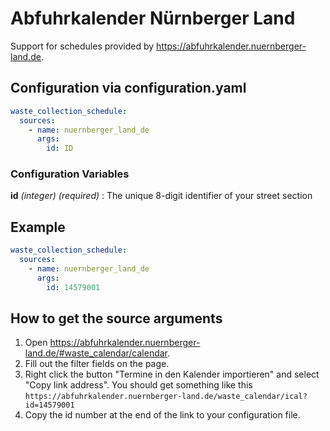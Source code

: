 # Abfuhrkalender Nürnberger Land

Support for schedules provided by <https://abfuhrkalender.nuernberger-land.de>.

## Configuration via configuration.yaml

```yaml
waste_collection_schedule:
  sources:
    - name: nuernberger_land_de
      args:
        id: ID
```

### Configuration Variables

**id**
_(integer) (required)_ : The unique 8-digit identifier of your street section

## Example

```yaml
waste_collection_schedule:
  sources:
    - name: nuernberger_land_de
      args:
        id: 14579001
```

## How to get the source arguments

1. Open <https://abfuhrkalender.nuernberger-land.de/#waste_calendar/calendar>.
2. Fill out the filter fields on the page.
3. Right click the button "Termine in den Kalender importieren" and select "Copy link address". You should get something like this `https://abfuhrkalender.nuernberger-land.de/waste_calendar/ical?id=14579001`
4. Copy the id number at the end of the link to your configuration file.

